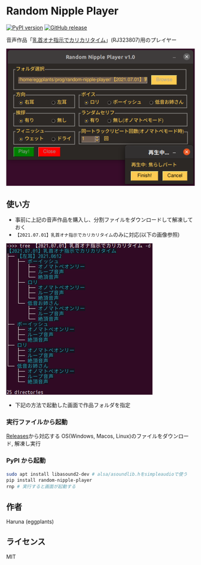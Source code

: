 # Random Nipple Player

[![PyPI version](https://img.shields.io/pypi/v/random-nipple-player)](https://pypi.org/project/random-nipple-player) [![GitHub release](https://img.shields.io/github/v/release/eggplants/random-nipple-player)](https://github.com/eggplants/random-nipple-player/releases)

音声作品「[乳首オナ指示でカリカリタイム](https://www.dlsite.com/maniax/work/=/product_id/RJ323807.html)」(RJ323807)用のプレイヤー

![scr1](img/scr1.png)

## 使い方

- 事前に上記の音声作品を購入し、分割ファイルをダウンロードして解凍しておく
- `【2021.07.01】乳首オナ指示でカリカリタイム`のみに対応(以下の画像参照)

![scr2](img/scr2.png)

- 下記の方法で起動した画面で作品フォルダを指定

### 実行ファイルから起動

[Releases](https://github.com/eggplants/random-nipple-player/releases)から対応する OS(Windows, Macos, Linux)のファイルをダウンロード, 解凍し実行

### PyPI から起動

```bash
sudo apt install libasound2-dev # alsa/asoundlib.hをsimpleaudioで使う
pip install random-nipple-player
rnp # 実行すると画面が起動する
```

## 作者

Haruna (eggplants)

## ライセンス

MIT

